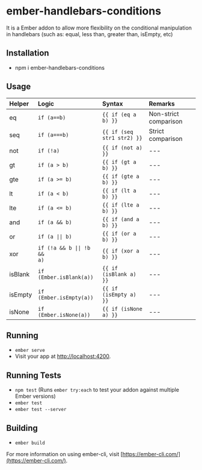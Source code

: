 # ember-handlebars-conditions

It is a Ember addon to allow more flexibility on the conditional manipulation in handlebars (such as: equal, less than, greater than, isEmpty, etc)

## Installation

* npm i ember-handlebars-conditions

## Usage
|Helper|Logic|Syntax|Remarks
|:---|:---|:---|:---|
|eq|`if (a==b)`|`{{ if (eq a b) }}`|Non-strict comparison|
|seq|`if (a===b)`|`{{ if (seq str1 str2) }}`|Strict comparison|
|not|`if (!a)`|`{{ if (not a) }}`|---|
|gt|`if (a > b)`|`{{ if (gt a b) }}`|---|
|gte|`if (a >= b)`|`{{ if (gte a b) }}`|---|
|lt|`if (a < b)`|`{{ if (lt a b) }}`|---|
|lte|`if (a <= b)`|`{{ if (lte a b) }}`|---|
|and|`if (a && b)`|`{{ if (and a b) }}`|---|
|or|<code>if (a &#124;&#124; b)</code>|`{{ if (or a b) }}`|---|
|xor|<code>if (!a && b &#124;&#124; !b && a)</code>|`{{ if (xor a b) }}`|---|
|isBlank|`if (Ember.isBlank(a))`|`{{ if (isBlank a) }}`|---|
|isEmpty|`if (Ember.isEmpty(a))`|`{{ if (isEmpty a) }}`|---|
|isNone|`if (Ember.isNone(a))`|`{{ if (isNone a) }}`|---|

## Running

* `ember serve`
* Visit your app at [http://localhost:4200](http://localhost:4200).

## Running Tests

* `npm test` (Runs `ember try:each` to test your addon against multiple Ember versions)
* `ember test`
* `ember test --server`

## Building

* `ember build`

For more information on using ember-cli, visit [https://ember-cli.com/](https://ember-cli.com/).
